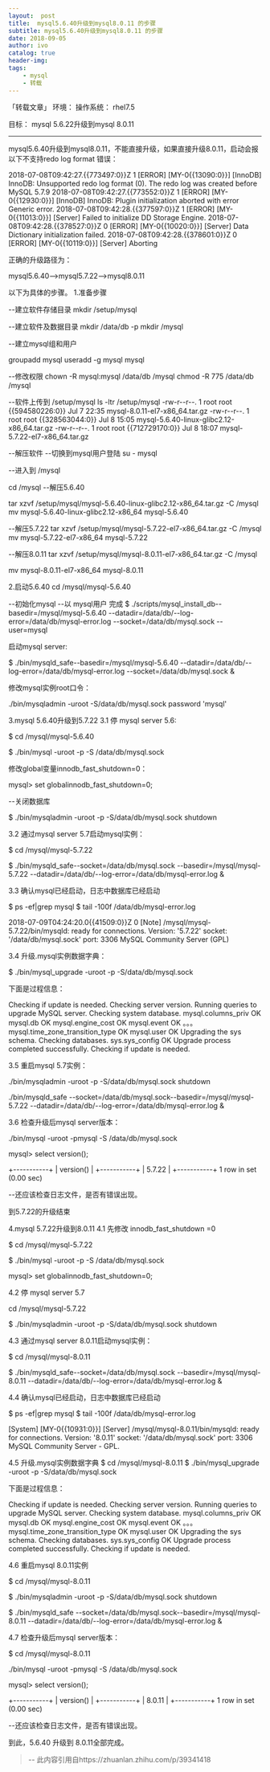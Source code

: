 ```yaml
---
layout:  post
title:  mysql5.6.40升级到mysql8.0.11 的步骤
subtitle: mysql5.6.40升级到mysql8.0.11 的步骤 
date: 2018-09-05
author: ivo
catalog: true
header-img:
tags:
    - mysql 
    - 转载
---
```

「转载文章」
环境：
操作系统： rhel7.5

目标：
mysql 5.6.22升级到mysql 8.0.11

------------------------------------------------------------

mysql5.6.40升级到mysql8.0.11，不能直接升级，如果直接升级8.0.11，启动会报以下不支持redo log format 错误：

2018-07-08T09:42:27.{{773497:0}}Z 1 [ERROR] [MY-0{{13090:0}}] [InnoDB] InnoDB:
Unsupported redo log format (0). The redo log was created before MySQL
5.7.9
2018-07-08T09:42:27.{{773552:0}}Z 1 [ERROR] [MY-0{{12930:0}}]
[InnoDB] InnoDB: Plugin initialization aborted with error Generic error.
2018-07-08T09:42:28.{{377597:0}}Z 1 [ERROR] [MY-0{{11013:0}}] [Server] Failed to initialize DD Storage Engine.
2018-07-08T09:42:28.{{378527:0}}Z 0 [ERROR] [MY-0{{10020:0}}] [Server] Data Dictionary initialization failed.
2018-07-08T09:42:28.{{378601:0}}Z 0 [ERROR] [MY-0{{10119:0}}] [Server] Aborting

正确的升级路径为：

mysql5.6.40-->mysql5.7.22-->mysql8.0.11

以下为具体的步骤。
1.准备步骤

--建立软件存储目录
mkdir /setup/mysql

--建立软件及数据目录
mkdir /data/db -p
mkdir /mysql

--建立mysql组和用户

groupadd mysql
useradd -g mysql mysql

--修改权限
chown -R mysql:mysql /data/db /mysql
chmod -R 775 /data/db /mysql

--软件上传到 /setup/mysql
ls -ltr /setup/mysql
-rw-r--r--. 1 root root {{594580226:0}} Jul 7 22:35 mysql-8.0.11-el7-x86_64.tar.gz
-rw-r--r--. 1 root root {{328563044:0}} Jul 8 15:05 mysql-5.6.40-linux-glibc2.12-x86_64.tar.gz
-rw-r--r--. 1 root root {{712729170:0}} Jul 8 18:07 mysql-5.7.22-el7-x86_64.tar.gz

--解压软件
--切换到mysql用户登陆
su - mysql

--进入到 /mysql

cd /mysql
--解压5.6.40

tar xzvf /setup/mysql/mysql-5.6.40-linux-glibc2.12-x86_64.tar.gz -C /mysql
mv mysql-5.6.40-linux-glibc2.12-x86_64 mysql-5.6.40

--解压5.7.22
tar xzvf /setup/mysql/mysql-5.7.22-el7-x86_64.tar.gz -C /mysql
mv mysql-5.7.22-el7-x86_64 mysql-5.7.22

--解压8.0.11
tar xzvf /setup/mysql/mysql-8.0.11-el7-x86_64.tar.gz -C /mysql

mv mysql-8.0.11-el7-x86_64 mysql-8.0.11

2.启动5.6.40
cd /mysql/mysql-5.6.40

--初始化mysql --以 mysql用户 完成
$ ./scripts/mysql_install_db--basedir=/mysql/mysql-5.6.40
--datadir=/data/db/--log-error=/data/db/mysql-error.log
--socket=/data/db/mysql.sock --user=mysql

启动mysql server:

$
./bin/mysqld_safe--basedir=/mysql/mysql-5.6.40
--datadir=/data/db/--log-error=/data/db/mysql-error.log
--socket=/data/db/mysql.sock &

修改mysql实例root口令：

./bin/mysqladmin -uroot -S/data/db/mysql.sock password 'mysql'

3.mysql 5.6.40升级到5.7.22
3.1 停 mysql server 5.6:

$ cd /mysql/mysql-5.6.40

$ ./bin/mysql -uroot -p -S /data/db/mysql.sock

修改global变量innodb_fast_shutdown=0：

mysql> set globalinnodb_fast_shutdown=0;

--关闭数据库

$ ./bin/mysqladmin -uroot -p -S/data/db/mysql.sock shutdown

3.2 通过mysql server 5.7启动mysql实例：

$ cd /mysql/mysql-5.7.22

$ ./bin/mysqld_safe--socket=/data/db/mysql.sock
--basedir=/mysql/mysql-5.7.22
--datadir=/data/db/--log-error=/data/db/mysql-error.log &

3.3 确认mysql已经启动，日志中数据库已经启动

$ ps -ef|grep mysql
$ tail -100f /data/db/mysql-error.log

2018-07-09T04:24:20.0{{41509:0}}Z 0 [Note] /mysql/mysql-5.7.22/bin/mysqld: ready for connections.
Version: '5.7.22' socket: '/data/db/mysql.sock' port: 3306 MySQL Community Server (GPL)

3.4 升级.mysql实例数据字典：

$ ./bin/mysql_upgrade -uroot -p -S/data/db/mysql.sock

下面是过程信息：

Checking if update is needed.
Checking server version.
Running queries to upgrade MySQL server.
Checking system database.
mysql.columns_priv OK
mysql.db OK
mysql.engine_cost OK
mysql.event OK
。。。
mysql.time_zone_transition_type OK
mysql.user OK
Upgrading the sys schema.
Checking databases.
sys.sys_config OK
Upgrade process completed successfully.
Checking if update is needed.

3.5 重启mysql 5.7实例：

./bin/mysqladmin -uroot -p -S/data/db/mysql.sock shutdown

./bin/mysqld_safe
--socket=/data/db/mysql.sock--basedir=/mysql/mysql-5.7.22
--datadir=/data/db/--log-error=/data/db/mysql-error.log &

3.6 检查升级后mysql server版本：

./bin/mysql -uroot -pmysql -S /data/db/mysql.sock

mysql> select version();

+-----------+
| version() |
+-----------+
| 5.7.22 |
+-----------+
1 row in set (0.00 sec)

--还应该检查日志文件，是否有错误出现。

到5.7.22的升级结束

4.mysql 5.7.22升级到8.0.11
4.1 先修改 innodb_fast_shutdown =0

$ cd /mysql/mysql-5.7.22

$ ./bin/mysql -uroot -p -S /data/db/mysql.sock

mysql> set globalinnodb_fast_shutdown=0;

4.2 停 mysql server 5.7

cd /mysql/mysql-5.7.22

$ ./bin/mysqladmin -uroot -p -S/data/db/mysql.sock shutdown

4.3 通过mysql server 8.0.11启动mysql实例：

$ cd /mysql/mysql-8.0.11

$ ./bin/mysqld_safe--socket=/data/db/mysql.sock
--basedir=/mysql/mysql-8.0.11
--datadir=/data/db/--log-error=/data/db/mysql-error.log &

4.4 确认mysql已经启动，日志中数据库已经启动

$ ps -ef|grep mysql
$ tail -100f /data/db/mysql-error.log

[System] [MY-0{{10931:0}}] [Server] /mysql/mysql-8.0.11/bin/mysqld: ready
for connections. Version: '8.0.11' socket: '/data/db/mysql.sock' port:
3306 MySQL Community Server - GPL.

4.5 升级.mysql实例数据字典
$ cd /mysql/mysql-8.0.11
$ ./bin/mysql_upgrade -uroot -p -S/data/db/mysql.sock

下面是过程信息：

Checking if update is needed.
Checking server version.
Running queries to upgrade MySQL server.
Checking system database.
mysql.columns_priv OK
mysql.db OK
mysql.engine_cost OK
mysql.event OK
。。。
mysql.time_zone_transition_type OK
mysql.user OK
Upgrading the sys schema.
Checking databases.
sys.sys_config OK
Upgrade process completed successfully.
Checking if update is needed.

4.6 重启mysql 8.0.11实例

$ cd /mysql/mysql-8.0.11

$ ./bin/mysqladmin -uroot -p -S/data/db/mysql.sock shutdown

$ ./bin/mysqld_safe
--socket=/data/db/mysql.sock--basedir=/mysql/mysql-8.0.11
--datadir=/data/db/--log-error=/data/db/mysql-error.log &

4.7 检查升级后mysql server版本：

$ cd /mysql/mysql-8.0.11

./bin/mysql -uroot -pmysql -S /data/db/mysql.sock

mysql> select version();

+-----------+
| version() |
+-----------+
| 8.0.11 |
+-----------+
1 row in set (0.00 sec)

--还应该检查日志文件，是否有错误出现。

到此，5.6.40 升级到 8.0.11全部完成。
>
> --  此内容引用自https://zhuanlan.zhihu.com/p/39341418

